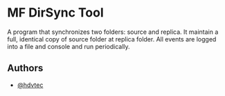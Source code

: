 
# MF DirSync Tool

A program that synchronizes two folders: source and replica. 
It maintain a full, identical copy of source folder at replica folder.
All events are logged into a file and console and run periodically.


## Authors

- [@hdvtec](https://github.com/hdvtec)
